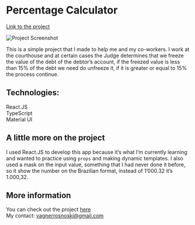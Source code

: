 # Percentage Calculator

[Link to the project](https://vagnersr.github.io/percentage-calculator/)

![Project Screenshot](https://i.imgur.com/CE8OqxE.png)

This is a simple project that I made to help me and my co-workers. I work at the courthouse and at certain cases the Judge determines that we freeze the value of the debt of the debtor’s account, if the freezed value is less than 15% of the debt we need do unfreeze it, if it is greater or equal to 15% the process continue. 

## Technologies:
React.JS <br />
TypeScript <br />
Material UI <br />


## A little more on the project

I used React.JS to develop this app because it’s what I’m currently learning and wanted to practice using `props` and making dynamic templates. I also used a mask on the input value, something that I had never done it before, so it show the number on the Brazilian format, instead of 1’000.32 it’s 1.000,32.


## More information

You can check out the project [here](https://vagnersr.github.io/percentage-calculator/) <br />
My contact: vagnerrosnoski@gmail.com
